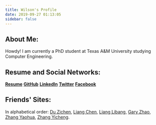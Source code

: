 ```yaml
---
title: Wilson's Profile
date: 2019-09-27 01:13:05
sidebar: false
---
```


## About Me:

Howdy! I am currently a PhD student at Texas A&M University studying Computer Engineering.

<script src="https://gist.github.com/wilsonwang881/53afa02e6fd235fb0f11808d3877d4b1.js"></script>

## Resume and Social Networks:

[**Resume**](/uploads/Resume.pdf)    [**GitHub**](https://github.com/wilsonwang881)    [**LinkedIn**](https://www.linkedin.com/in/leiwangwilson)    [**Twitter**](https://twitter.com/WilsonWang8881)    [**Facebook**](https://www.facebook.com/wilson.wang.37051579)

## Friends' Sites:

In alphabetical order: [Du Zichen](https://flamingdu.one/), [Liang Chen](https://liangchenlc.com/), [Liang Libang](https://llbllbllbllb.github.io/), [Gary Zhao](https://garyzhao.net/), [Zhang Yaohua](https://giraffe-zhang.github.io/), [Zhang Yicheng](https://yichez.site/).

